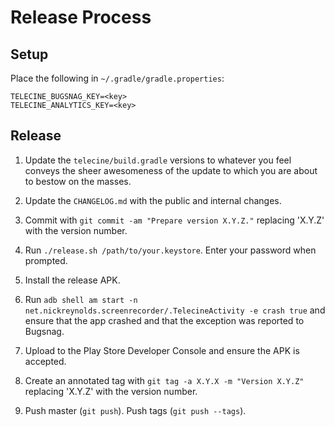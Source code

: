 Release Process
===============

Setup
-----

Place the following in `~/.gradle/gradle.properties`:
```
TELECINE_BUGSNAG_KEY=<key>
TELECINE_ANALYTICS_KEY=<key>
```


Release
-------

 1. Update the `telecine/build.gradle` versions to whatever you feel conveys the sheer awesomeness
    of the update to which you are about to bestow on the masses.

 2. Update the `CHANGELOG.md` with the public and internal changes.

 3. Commit with `git commit -am "Prepare version X.Y.Z."` replacing 'X.Y.Z' with the version number.

 4. Run `./release.sh /path/to/your.keystore`. Enter your password when prompted.

 5. Install the release APK.

 6. Run `adb shell am start -n net.nickreynolds.screenrecorder/.TelecineActivity -e crash true` and ensure
    that the app crashed and that the exception was reported to Bugsnag.

 7. Upload to the Play Store Developer Console and ensure the APK is accepted.

 8. Create an annotated tag with `git tag -a X.Y.X -m "Version X.Y.Z"` replacing 'X.Y.Z' with the
    version number.

 9. Push master (`git push`). Push tags (`git push --tags`).
